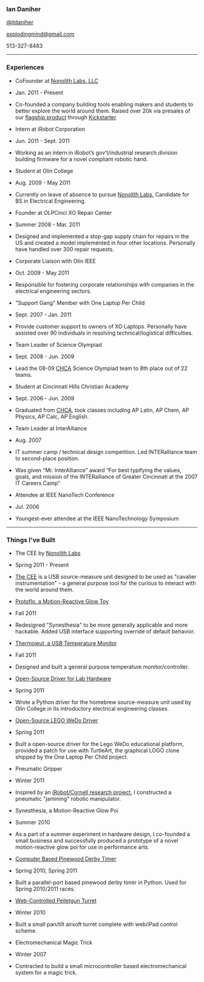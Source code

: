 <link href="markdown.css" rel="stylesheet">

### Ian Daniher

[@itdaniher](http://twitter.com/itdaniher)

explodingmind@gmail.com

513-327-8483

-----

### Experiences

* CoFounder at [Nonolith Labs, LLC][Nonolith]
 * Jan. 2011 - Present
 * Co-founded a company building tools enabling  makers and students to better explore the world around them. Raised over 20k via presales of our [flagship product][CEE] through [Kickstarter](http://kickstarter.com).

* Intern at iRobot Corporation
 * Jun. 2011 - Sept. 2011
 * Working as an intern in iRobot’s gov’t/industrial research division building firmware for a novel compliant robotic hand.

* Student at Olin College
 * Aug. 2009 - May 2011
 * Currently on leave of absence to pursue [Nonolith Labs.][Nonolith] Candidate for BS in Electrical Engineering.

* Founder at OLPCinci XO Repair Center
 * Summer 2008 - Mar. 2011
 * Designed and implemented a stop-gap supply chain for repairs in the US and created a model implemented in four other locations. Personally have handled over 300 repair requests.

* Corporate Liaison with Olin IEEE
 * Oct. 2009 - May 2011
 * Responsible for fostering corporate relationships with companies in the electrical engineering sectors.

* "Support Gang" Member with One Laptop Per Child
 * Sept. 2007 - Jan. 2011
 * Provide customer support to owners of XO Laptops. Personally have assisted over 90 individuals in resolving technical/logistical difficulties.

* Team Leader of Science Olympiad
 * Sept. 2008 - Jun. 2009
 * Lead the 08-09 [CHCA][CHCA] Science Olympiad team to 8th place out of 22 teams.

* Student at Cincinnati Hills Christian Academy
 * Sept. 2006 - Jun. 2009
 * Graduated from [CHCA][CHCA], took classes including AP Latin, AP Chem, AP Physics, AP Calc, AP English.

* Team Leader at InterAlliance
 * Aug. 2007
 * IT summer camp / technical design competition. Led INTERalliance team to second-place position.
 * Was given “Mr. InterAlliance” award “For best typifying the values, goals, and mission of the INTERalliance of Greater Cincinnati at the 2007 IT Careers Camp” 

* Attendee at IEEE NanoTech Conference
 * Jul. 2006
 * Youngest-ever attendee at the IEEE NanoTechnology Symposium

-----

### Things I've Built

* The CEE by [Nonolith Labs][Nonolith]
 * Spring 2011 - Present
 * [The CEE][CEE] is a USB source-measure unit designed to be used as "cavalier instrumentation" - a general purpose tool for the curious to interact with the world around them.

* [Protoflo, a Motion-Reactive Glow Toy](http://github.com/itdaniher/protoflo)
 * Fall 2011
 * Redesigned "Synesthesia" to be more generally applicable and more hackable. Added USB interface supporting override of default behavior.

* [Thermowut, a USB Temperature Monitor](http://github.com/itdaniher/thermowut)
 * Fall 2011
 * Designed and built a general purpose temperature monitor/controller.

* [Open-Source Driver for Lab Hardware](http://github.com/itdaniher/Olin-SMUs)
 * Spring 2011
 * Wrote a Python driver for the homebrew source-measure unit used by Olin College in its introductory electrical engineering classes.

* [Open-Source LEGO WeDo Driver](http://github.com/itdaniher/WeDoMore)
 * Spring 2011
 * Built a open-source driver for the Lego WeDo educational platform, provided a patch for use with TurtleArt, the graphical LOGO clone shipped by the One Laptop Per Child project.

* Pneumatic Gripper
 * Winter 2011
 * Inspired by an [iRobot/Cornell research project](http://www.pnas.org/content/107/44/18809.short), I constructed a pneumatic "jamming" robotic manipulator.

* Synesthesia, a Motion-Reactive Glow Poi
 * Summer 2010
 * As a part of a summer experiment in hardware design, I co-founded a small business and successfully produced a prototype of a novel motion-reactive glow poi for use in performance arts.

* [Computer Based Pinewood Derby Timer](http://github.com/itdaniher/parallelPortTrackTimer)
 * Spring 2010, Spring 2011
 * Built a parallel-port based pinewood derby timer in Python. Used for Spring 2010/2011 races.

* [Web-Controlled Pelletgun Turret](http://github.com/itdaniher/turret)
 * Winter 2010
 * Built a small pan/tilt airsoft turret complete with web/iPad control scheme.

* Electromechanical Magic Trick
 * Winter 2007
 * Contracted to build a small microcontroller based electromechanical system for a magic trick.

[Nonolith]: http://nonolithlabs.com/  "Nonolith Labs"
[CHCA]: http://www.chca-oh.org/ "Cincinnati Hills Christian Academy"
[CEE]: http://nonolithlabs.com/cee "The CEE"
